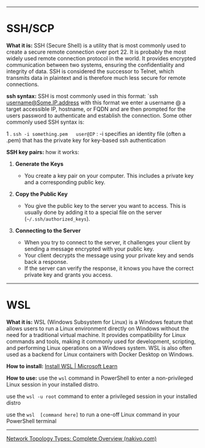 

---
# SSH/SCP
**What it is:**
SSH (Secure Shell) is a utility that is most commonly used to create a secure remote connection over port 22. It is probably the most widely used remote connection protocol in the world. It provides encrypted communication between two systems, ensuring the confidentiality and integrity of data. SSH is considered the successor to Telnet, which transmits data in plaintext and is therefore much less secure for remote connections.

**ssh syntax:**
SSH is most commonly used in this format: 
`ssh username@Some.IP.address 
with this format we enter a username @ a target accessible IP, hostname, or FQDN and are then prompted for the users password to authenticate and establish the connection. Some other commonly used SSH syntax is:

1 . `ssh -i something.pem   user@IP` : -i specifies an identity file (often a .pem) that has the private key for key-based ssh authentication




**SSH key pairs:**
how it works:
1. **Generate the Keys**
    
    - You create a key pair on your computer. This includes a private key and a corresponding public key.
2. **Copy the Public Key**
    
    - You give the public key to the server you want to access. This is usually done by adding it to a special file on the server (`~/.ssh/authorized_keys`).
3. **Connecting to the Server**
    
    - When you try to connect to the server, it challenges your client by sending a message encrypted with your public key.
    - Your client decrypts the message using your private key and sends back a response.
    - If the server can verify the response, it knows you have the correct private key and grants you access.



---
# WSL
**What it is:**
WSL (Windows Subsystem for Linux) is a Windows feature that allows users to run a Linux environment directly on Windows without the need for a traditional virtual machine. It provides compatibility for Linux commands and tools, making it commonly used for development, scripting, and performing Linux operations on a Windows system. WSL is also often used as a backend for Linux containers with Docker Desktop on Windows.


**How to install:**
[Install WSL | Microsoft Learn](https://learn.microsoft.com/en-us/windows/wsl/install)



**How to use:**
use the `wsl` command in PowerShell to enter a non-privileged Linux session in your installed distro.

use the `wsl -u root` command to enter a privileged session in your installed distro

use the `wsl  [command here]` to run a one-off Linux command in your PowerShell terminal







---

[Network Topology Types: Complete Overview (nakivo.com)](https://www.nakivo.com/blog/types-of-network-topology-explained/)